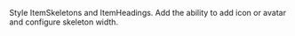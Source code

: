 Style ItemSkeletons and ItemHeadings. Add the ability to add icon or avatar and configure skeleton width.